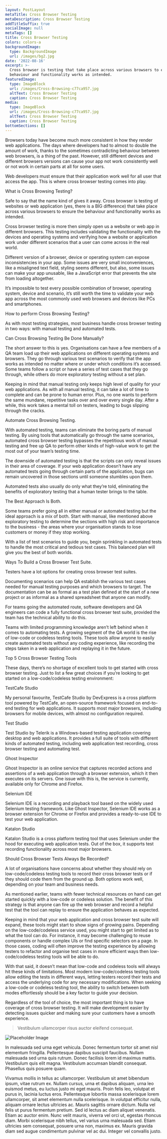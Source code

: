 ```yaml
---
layout: PostLayout
metaTitle: Cross Browser Testing
metaDescription: Cross Browser Testing
addTitleSuffix: true
socialImage: null
metaTags: []
title: Cross Browser Testing
colors: colors-a
backgroundImage:
  type: BackgroundImage
  url: /images/bg2.jpg
date: '2022-08-16'
excerpt: >-
  Cross browser is testing that take place across various browsers to ensure the
  behaviour and functionality works as intended.
featuredImage:
  type: ImageBlock
  url: /images/Cross-Browsing-c77ca957.jpg
  altText: Cross Browser Testing
  caption: Cross Browser Testing
media:
  type: ImageBlock
  url: /images/Cross-Browsing-c77ca957.jpg
  altText: Cross Browser Testing
  caption: Cross Browser Testing
bottomSections: []
---
```

Browsers today have become much more consistent in how they render web applications. The days where developers had to almost to double the amount of work, thanks to the sometimes contradicting behaviour between web browsers, is a thing of the past. However, still different devices and different browsers versions can cause your app not work consistently well or not work in certain parts at all for some users.

Web developers must ensure that their application work well for all user that access the app. This is where cross browser testing comes into play.

What is Cross Browsing Testing? 

Safe to say that the name kind of gives it away. Cross browser is testing of websites or web application (yes, there is a BIG difference) that take place across various browsers to ensure the behaviour and functionality works as intended.

Cross browser testing is more then simply open us a website or web app in different browsers. This testing includes validating the functionality with the devices and operating systems and verifying how a website or application work under different scenarios that a user can come across in the real world.

Different version of a browser, device or operating system can expose inconsistencies in your app. Some issues are very small inconveniences, like a misaligned text field, styling seems different, but also, some issues can make your app unusable, like a JavaScript error that prevents the site from loading altogether.

It’s impossible to test every possible combination of browser, operating system, device and scenario, it’s still worth the time to validate your web app across the most commonly used web browsers and devices like PCs and smartphones.

How to perform Cross Browsing Testing? 

As with most testing strategies, most business handle cross browser testing in two ways: with manual testing and automated tests.

Can Cross Browsing Testing Be Done Manually? 

The short answer to this is yes. Organisations can have a few members of a QA team load up their web applications on different operating systems and browsers. They go through various test scenarios to verify that the app works as intended no matter where or under which conditions it’s accessed. Some teams follow a script or have a series of test cases that they go through, while others do more exploratory testing without a set plan. 

Keeping in mind that manual testing only keeps high level of quality for your web applications. As with all manual testing, it can take a lot of time to complete and can be prone to human error. Plus, no one wants to perform the same mundane, repetitive tasks over and over every single day. After a while, this work takes a mental toll on testers, leading to bugs slipping through the cracks.

Automate Cross Browsing Testing.

With automated testing, teams can eliminate the boring parts of manual testing. By using tools that automatically go through the same scenarios, automated cross browser testing bypasses the repetitious work of manual testing and free up QA to perform other kinds of high-value work to get the most out of your team’s testing time.

The downside of automated testing is that the scripts can only reveal issues in their area of coverage. If your web application doesn’t have any automated tests going through certain parts of the application, bugs can remain uncovered in those sections until someone stumbles upon them. 

Automated tests also usually do only what they’re told, eliminating the benefits of exploratory testing that a human tester brings to the table.

The Best Approach Is Both.

Some teams prefer going all in either manual or automated testing but the ideal approach is a mix of both. Start with manual, like mentioned above exploratory testing to determine the sections with high risk and importance to the business - the areas where your organisation stands to lose customers or money if they stop working. 

With a list of test scenarios to guide you, begin sprinkling in automated tests to handle the most critical and tedious test cases. This balanced plan will give you the best of both worlds.

Ways To Build a Cross Browser Test Suite.

Testers have a lot options for creating cross browser test suites.

Documenting scenarios can help QA establish the various test cases needed for manual testing purposes and which browsers to target. The documentation can be as formal as a test plan defined at the start of a new project or as informal as a shared spreadsheet that anyone can modify.

For teams going the automated route, software developers and QA engineers can code a fully functional cross browser test suite, provided the team has the technical ability to do this.

Teams with limited programming knowledge aren’t left behind when it comes to automating tests. A growing segment of the QA world is the rise of low-code or codeless testing tools. These tools allow anyone to easily create automated tests without any coding experience, like recording the steps taken in a web application and replaying it in the future.

Top 5 Cross Browser Testing Tools

These days, there’s no shortage of excellent tools to get started with cross browser testing. Just to list a few great choices if you’re looking to get started on a low-code/codeless testing environment:

TestCafe Studio

My personal favourite, TestCafe Studio by DevExpress is a cross platform tool powered by TestCafe, an open-source framework focused on end-to-end testing for web applications. It supports most major browsers, including browsers for mobile devices, with almost no configuration required.

Test Studio

Test Studio by Telerik is a Windows-based testing application covering desktop and web applications. It provides a full suite of tools with different kinds of automated testing, including web application test recording, cross browser testing and automating test.

Ghost Inspector

Ghost Inspector is an online service that captures recorded actions and assertions of a web application through a browser extension, which it then executes on its servers. One issue with this is, the service is currently, available only for Chrome and Firefox.

Selenium IDE

Selenium IDE is a recording and playback tool based on the widely used Selenium testing framework. Like Ghost Inspector, Selenium IDE works as a browser extension for Chrome or Firefox and provides a ready-to-use IDE to test your web application.

Katalon Studio

Katalon Studio is a cross platform testing tool that uses Selenium under the hood for executing web application tests. Out of the box, it supports test recording functionality across most major browsers.

Should Cross Browser Tests Always Be Recorded?

A lot of organisations have concerns about whether they should rely on low-code/codeless testing tools to record their cross browser tests or if they should code them from the ground up. Both options work well, depending on your team and business needs.

As mentioned earlier, teams with fewer technical resources on hand can get started quickly with a low-code or codeless solution. The benefit of this strategy is that anyone can fire up the web browser and record a helpful test that the tool can replay to ensure the application behaves as expected.

Keeping in mind that your web application and cross browser test suite will expand, these tools might start to show signs of growing pains. Depending on the low-code/codeless service used, you might start to get limited as to what the tool can do. For instance, it may become challenging to reuse components or handle complex UIs or find specific selectors on a page. In those cases, coding will often improve the testing experience by allowing testers to refactor and organise test cases in more efficient ways then low-code/codeless testing tools will be able to do.

With that said, it doesn’t mean that low-code and codeless tools will always hit these kinds of limitations. Most modern low-code/codeless testing tools allow editing the tests in different ways, letting testers record their tests and access the underlying code for any necessary modifications. When seeking a low-code or codeless testing tool, the ability to switch between both modes effortlessly should be a key factor to guide your decision.

Regardless of the tool of choice, the most important thing is to have coverage of cross browser testing. It will make development easier by detecting issues quicker and making sure your customers have a smooth experience.



> Vestibulum ullamcorper risus auctor eleifend consequat.

![Placeholder Image](https://assets.stackbit.com/components/images/default/post-4.jpeg)

In malesuada sed urna eget vehicula. Donec fermentum tortor sit amet nisl elementum fringilla. Pellentesque dapibus suscipit faucibus. Nullam malesuada sed urna quis rutrum. Donec facilisis lorem id maximus mattis. Vestibulum quis elit magna. Vestibulum accumsan blandit consequat. Phasellus quis posuere quam.

Vivamus mollis in tellus ac ullamcorper. Vestibulum sit amet bibendum ipsum, vitae rutrum ex. Nullam cursus, urna et dapibus aliquam, urna leo euismod metus, eu luctus justo mi eget mauris. Proin felis leo, volutpat et purus in, lacinia luctus eros. Pellentesque lobortis massa scelerisque lorem ullamcorper, sit amet elementum nulla scelerisque. In volutpat efficitur nulla, aliquam ornare lectus ultricies ac. Mauris sagittis ornare dictum. Nulla vel felis ut purus fermentum pretium. Sed id lectus ac diam aliquet venenatis. Etiam ac auctor enim. Nunc velit mauris, viverra vel orci ut, egestas rhoncus diam. Morbi scelerisque nibh tellus, vel varius urna malesuada sed. Etiam ultricies sem consequat, posuere urna non, maximus ex. Mauris gravida diam sed augue condimentum pulvinar vel ac dui. Integer vel convallis justo.

